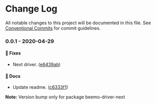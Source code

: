 # Change Log

All notable changes to this project will be documented in this file.
See [Conventional Commits](https://conventionalcommits.org) for commit guidelines.

### 0.0.1 - 2020-04-29

#### 🐞 Fixes

- Next driver. ([e6439ab](https://github.com/rajzik/lumos-drivers/commit/e6439ab))

#### 📘 Docs

- Update readme. ([c6333f1](https://github.com/rajzik/lumos-drivers/commit/c6333f1))

**Note:** Version bump only for package beemo-driver-next
